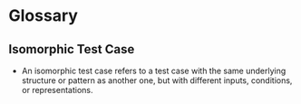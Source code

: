 # Glossary
## Isomorphic Test Case
- An isomorphic test case refers to a test case with the same underlying structure or pattern as another one, but with different inputs, conditions, or representations.
